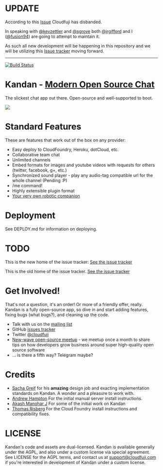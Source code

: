 UPDATE
======
According to this [Issue](https://github.com/cloudfuji/kandan/issues/32) Cloudfuji has disbanded.

In speaking with [@kevzettler](https://github.com/kevzettler) and [@sgrove](https://github.com/sgrove) both [@jrgifford](https://github.com/jrgifford) and I ([@fusion94](https://github.com/fusion94)) are going to attempt to maintain it.

As such all new development will be happening in this repository and we will be utilizing this [Issue tracker](https://github.com/kandanapp/kandan/issues) moving forward.

* * * 
[![Build Status](https://travis-ci.org/kandanapp/kandan.png?branch=master)](https://travis-ci.org/kandanapp/kandan)

Kandan - [Modern Open Source Chat](http://www.kandan.me)
================================
The slickest chat app out there. Open-source and well-supported to boot.

![](http://github.com/kandanapp/kandan/raw/master/public/preview.png)

Standard Features
=================
These are features that work out of the box on any provider:

 * Easy deploy to CloudFoundry, Heroku, dotCloud, etc.
 * Collaborative team chat
 * Unlimited channels
 * Embed formats for images and youtube videos with requests for others (twitter, facebook, g+, etc.)
 * Synchronized sound player - play any audio-tag compatible url for the whole channel (Pending :P)
 * /me command!
 * Highly extensible plugin format
 * [Your very own robotic companion](https://github.com/cloudfuji/hubot-kandan-app)

Deployment
==========

See DEPLOY.md for information on deploying.


TODO
====
This is the new home of the issue tracker:
[See the issue tracker](https://github.com/kandanapp/kandan/issues)

This is the old home of the issue tracker.
[See the issue tracker](https://github.com/cloudfuji/kandan/issues)

Get Involved!
=============
That's not a question, it's an order! Or more of a friendly offer, really. Kandan is a fully open-source app, so dive in and start adding features, fixing bugs (what bugs?), and cleaning up the code.

* Talk with us on the [mailing list](https://groups.google.com/forum/?fromgroups#!forum/cloudfuji)
* GitHub [issues tracker](https://github.com/kandanapp/kandan/issues)
* Twitter [@cloudfuji](https://twitter.com/#!/cloudfuji)
* [New-wave open-source meetup](www.meetup.com/San-Francisco-New-Wave-Open-Source-Apps/) - we meetup once a month to share tips on how developers grow business around super high-quality open source software
* ... is there a fifth way? Telegram maybe?

Credits
=======
* [Sacha Greif](http://sachagreif.com/i-wrote-a-book/) for his __amazing__ design job and exacting implementation standards on Kandan. A wonder and a pleasure to work with.
* [Andrew Hampton](https://github.com/andrewhampton) For the initial manual server install instructions.
* [Akash Manohar J](https://github.com/HashNuke) For some of the initial work on Kandan
* [Thomas Risberg](https://github.com/trisberg) For the Cloud Foundry install instructions and compatibility fixes.

LICENSE
=======
Kandan's code and assets are dual-licensed. Kandan is available generally under the AGPL, and also under a custom license via special agreement. See LICENSE for the AGPL terms, and contact us at [support@cloudfuji.com](mailto:support@cloudfuji.com) if you're interested in development of Kandan under a custom license.
